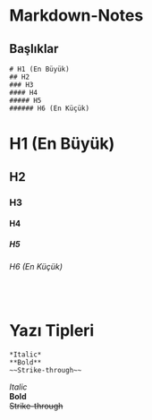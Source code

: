 # Markdown-Notes

## Başlıklar
```
# H1 (En Büyük)
## H2 
### H3 
#### H4 
##### H5 
###### H6 (En Küçük)
```
# H1 (En Büyük)
## H2 
### H3 
#### H4 
##### H5 
###### H6 (En Küçük)

<br />

# Yazı Tipleri
```
*Italic*
**Bold**
~~Strike-through~~
```
*Italic*  
**Bold**  
~~Strike-through~~
